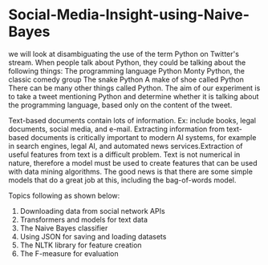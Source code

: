 # Social-Media-Insight-using-Naive-Bayes
 we will look at disambiguating the use of the term Python on Twitter's stream. When people talk about Python, they could be talking about the following things: The programming language Python Monty Python, the classic comedy group The snake Python A make of shoe called Python There can be many other things called Python. The aim of our experiment is to take a tweet mentioning Python and determine whether it is talking about the programming language, based only on the content of the tweet.

 Text-based documents contain lots of information. Ex: include books, legal documents, social media, and e-mail. Extracting information from text-based documents is critically important to modern AI systems, for example in search engines, legal AI, and automated news services.Extraction of useful features from text is a difficult problem. Text is not numerical in nature, therefore a model must be used to create features that can be used with data mining algorithms. The good news is that there are some simple models that do a great job at this, including the bag-of-words model. 

Topics following as shown below:

1. Downloading data from social network APIs
2. Transformers and models for text data
3. The Naive Bayes classifier
4. Using JSON for saving and loading datasets
5. The NLTK library for feature creation
6. The F-measure for evaluation
